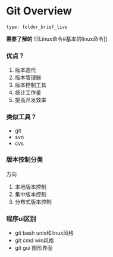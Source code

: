 # Git Overview
 
```ccard
type: folder_brief_live
```

**需要了解的**
![[Linux命令#基本的linux命令]]
### 优点？
1. 版本迭代
2. 版本管理器
3. 版本控制工具
4. 统计工作量
5. 提高开发效率
### 类似工具？
- git
- svn
- cvs
### 版本控制分类
方向
1. 本地版本控制
2. 集中版本控制
3. 分布式版本控制
### 程序ui区别
- git bash unix和linux风格
- git cmd win风格
- git gui 图形界面
